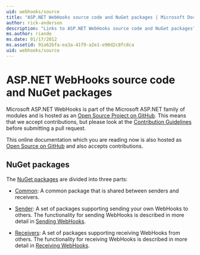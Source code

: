 ```yaml
---
uid: webhooks/source
title: "ASP.NET WebHooks source code and NuGet packages | Microsoft Docs"
author: rick-anderson
description: "Links to ASP.NET WebHooks source code and NuGet packages"
ms.author: riande
ms.date: 01/17/2012
ms.assetid: 91a62bfa-ea3a-41f9-a2e1-e90d2c8fc8ca
uid: webhooks/source
---
```

# ASP.NET WebHooks source code and NuGet packages

Microsoft ASP.NET WebHooks is part of the Microsoft ASP.NET family of modules and is hosted as an [Open Source Project on GitHub](https://github.com/aspnet/WebHooks). This means that we accept contributions, but please look at the [Contribution Guidelines](https://github.com/aspnet/Home/blob/master/CONTRIBUTING.md) before submitting a pull request.

This online documentation which you are reading now is also hosted as [Open Source on GitHub](http://docs.asp.net/en/latest/contribute/style-guide.html#style-guide) and also accepts contributions.

## NuGet packages

The [NuGet packages](https://nuget.org/packages?q=Microsoft.AspNet.WebHooks) are divided into three parts:

* [Common](https://www.nuget.org/packages?q=Microsoft.AspNet.WebHooks.Common): A common package that is shared between senders and receivers.

* [Sender](https://www.nuget.org/packages?q=Microsoft.AspNet.WebHooks.Custom): A set of packages supporting sending your own WebHooks to others. The functionality for sending WebHooks is described in more detail in [Sending WebHooks](sending/index.md).

* [Receivers](https://www.nuget.org/packages?q=Microsoft.AspNet.WebHooks.Receivers): A set of packages supporting receiving WebHooks from others. The functionality for receiving WebHooks is described in more detail in [Receiving WebHooks](receiving/index.md).
